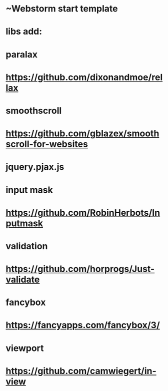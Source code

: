 # ~Webstorm start template

# libs add:
# paralax
# https://github.com/dixonandmoe/rellax
# smoothscroll
# https://github.com/gblazex/smoothscroll-for-websites
# jquery.pjax.js
# input mask
# https://github.com/RobinHerbots/Inputmask
# validation 
# https://github.com/horprogs/Just-validate
# fancybox
# https://fancyapps.com/fancybox/3/
# viewport
# https://github.com/camwiegert/in-view
